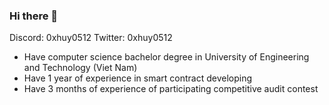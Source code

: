 ### Hi there 👋

<!--
**tnquanghuy0512/tnquanghuy0512** is a ✨ _special_ ✨ repository because its `README.md` (this file) appears on your GitHub profile.

Here are some ideas to get you started:

- 🔭 I’m currently working on ...
- 🌱 I’m currently learning ...
- 👯 I’m looking to collaborate on ...
- 🤔 I’m looking for help with ...
- 💬 Ask me about ...
- 📫 How to reach me: ...
- 😄 Pronouns: ...
- ⚡ Fun fact: ...
-->


Discord: 0xhuy0512
Twitter: 0xhuy0512

- Have computer science bachelor degree in University of Engineering and Technology (Viet Nam)
- Have 1 year of experience in smart contract developing
- Have 3 months of experience of participating competitive audit contest
